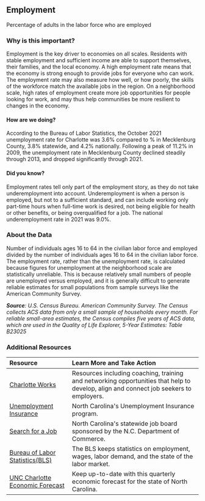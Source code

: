 ## Employment
Percentage of adults in the labor force who are employed

### Why is this important?
Employment is the key driver to economies on all scales. Residents with stable employment and sufficient income are able to support themselves, their families, and the local economy. A high employment rate means that the economy is strong enough to provide jobs for everyone who can work. The employment rate may also measure how well, or how poorly, the skills of the workforce match the available jobs in the region. On a neighborhood scale, high rates of employment create more job opportunities for people looking for work, and may thus help communities be more resilient to changes in the economy.

#### How are we doing?
According to the Bureau of Labor Statistics, the October 2021 unemployment rate for Charlotte was 3.6% compared to % in Mecklenburg County, 3.8% statewide, and 4.2% nationally. Following a peak of 11.2% in 2009, the unemployment rate in Mecklenburg County declined steadily through 2013, and dropped significantly through 2021.

#### Did you know?
Employment rates tell only part of the employment story, as they do not take underemployment into account. Underemployment is when a person is employed, but not to a sufficient standard, and can include working only part-time hours when full-time work is desired, not being eligible for health or other benefits, or being overqualified for a job. The national underemployment rate in 2021 was 9.0%. 

### About the Data 
Number of individuals ages 16 to 64 in the civilian labor force and employed divided by the number of individuals ages 16 to 64 in the civilian labor force. The employment rate, rather than the unemployment rate, is calculated because figures for unemployment at the neighborhood scale are statistically unreliable. This is because relatively small numbers of people are unemployed versus employed, and it is generally difficult to generate reliable estimates for small populations from sample surveys like the American Community Survey.

_**Source**: U.S. Census Bureau. American Community Survey. The Census collects ACS data from only a small sample of households every month. For reliable small-area estimates, the Census compiles five years of ACS data, which are used in the Quality of Life Explorer, 5-Year Estimates: Table B23025_

### Additional Resources
| Resource | Learn More and Take Action | 
|:--- | :--- |
|[Charlotte Works](http://www.charlotteworks.com/)| Resources including coaching, training and networking opportunities that help to develop, align and connect job seekers to employers.
|[Unemployment Insurance](https://des.nc.gov/des)|North Carolina's Unemployment Insurance program.
|[Search for a Job](https://www.ncworks.gov/vosnet/Default.aspx)|North Carolina's statewide job board sponsored by the N.C. Department of Commerce.
|[Bureau of Labor Statistics(BLS)](http://www.bls.gov/bls/employment.htm)| The BLS keeps statistics on employment, wages, labor demand, and the state of the labor market.
|[UNC Charlotte Economic Forecast](http://belkcollege.uncc.edu/business-community/economic-forecast) |Keep up-to-date with this quarterly economic forecast for the state of North Carolina.
